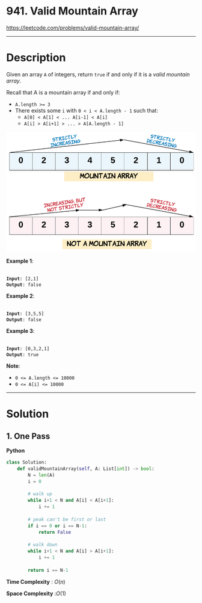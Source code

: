# 941. Valid Mountain Array

https://leetcode.com/problems/valid-mountain-array/

---

# Description

Given an array `A` of integers, return `true` if and only if it is a *valid mountain array*.

Recall that A is a mountain array if and only if:

- `A.length >= 3`
- There exists some `i` with `0 < i < A.length - 1` such that:
    - `A[0] < A[1] < ... A[i-1] < A[i]`
    - `A[i] > A[i+1] > ... > A[A.length - 1]`
    
![image](OtherFiles/hint_valid_mountain_array.png)

**Example 1**:

<pre><code>
<b>Input</b>: [2,1]
<b>Output</b>: false
</code></pre>

**Example 2**:

<pre><code>
<b>Input</b>: [3,5,5]
<b>Output</b>: false
</code></pre>

**Example 3**:

<pre><code>
<b>Input</b>: [0,3,2,1]
<b>Output</b>: true
</code></pre>

**Note**:

- `0 <= A.length <= 10000`
- `0 <= A[i] <= 10000`

---

# Solution

## 1. One Pass

**Python**
```python
class Solution:
    def validMountainArray(self, A: List[int]) -> bool:
        N = len(A)
        i = 0

        # walk up
        while i+1 < N and A[i] < A[i+1]:
            i += 1

        # peak can't be first or last
        if i == 0 or i == N-1:
            return False

        # walk down
        while i+1 < N and A[i] > A[i+1]:
            i += 1

        return i == N-1
```

**Time Complexity** : $O(n)$

**Space Complexity** :$O(1)$